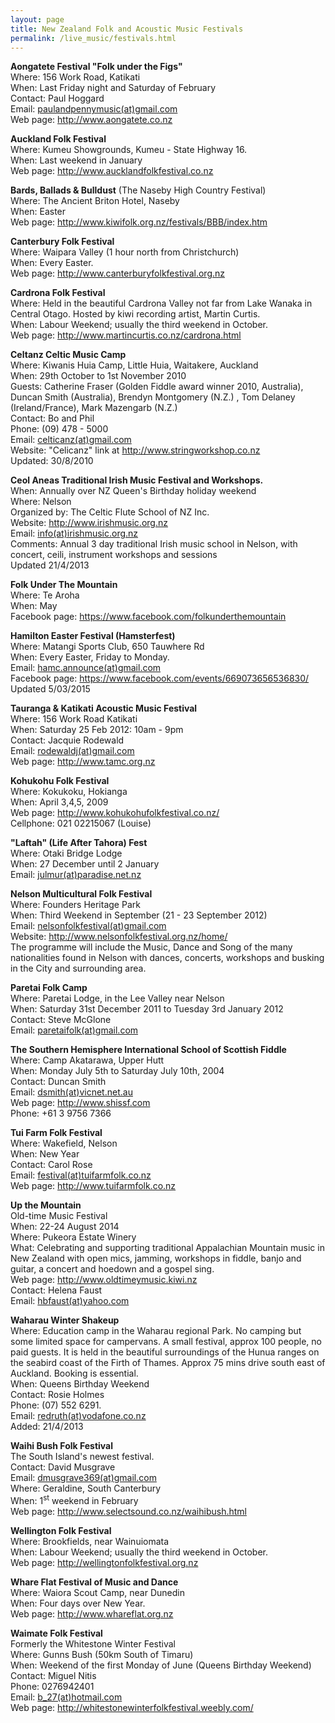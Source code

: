 ```yaml
---
layout: page
title: New Zealand Folk and Acoustic Music Festivals
permalink: /live_music/festivals.html
---
```



<strong>Aongatete Festival &#34;Folk under the Figs&#34;</strong>
<br />Where: 156 Work Road, Katikati
<br />When: Last Friday night and Saturday of February
<br />Contact: Paul Hoggard
<br />Email: <a href="mailto:paulandpennymusic(at)gmail.com">paulandpennymusic(at)gmail.com</a>
<br />Web page: <a href="http://www.aongatete.co.nz">http://www.aongatete.co.nz</a>




<strong>Auckland Folk Festival</strong>
<br />Where: Kumeu Showgrounds, Kumeu - State Highway 16.
<br />When: Last weekend in January
<br />Web page:
<a href="http://www.aucklandfolkfestival.co.nz">http://www.aucklandfolkfestival.co.nz </a>



<strong>Bards, Ballads &#38; Bulldust</strong> (The Naseby High Country Festival)
<br />Where: The Ancient Briton Hotel, Naseby
<br />When: Easter
<br />Web page:
<a href="http://www.kiwifolk.org.nz/festivals/BBB/index.htm">http://www.kiwifolk.org.nz/festivals/BBB/index.htm</a>



<strong>Canterbury Folk Festival</strong>
<br />Where: Waipara Valley (1 hour north from Christchurch)
<br />When: Every Easter.
<br />Web page:
<a href="http://www.canterburyfolkfestival.org.nz">http://www.canterburyfolkfestival.org.nz</a>



<strong>Cardrona Folk Festival</strong>
<br />Where: Held in the beautiful Cardrona Valley not far from Lake Wanaka in Central Otago.
Hosted by kiwi recording artist, Martin Curtis.
<br />When: Labour Weekend; usually the third weekend in October.
<br />Web page:
<a href="http://www.martincurtis.co.nz/cardrona.html">http://www.martincurtis.co.nz/cardrona.html</a>



<strong>Celtanz Celtic Music Camp</strong>
<br />Where: Kiwanis Huia Camp, Little Huia, Waitakere, Auckland
<br />When: 29th October to 1st November 2010
<br />Guests: Catherine Fraser (Golden Fiddle award winner 2010, Australia),
Duncan Smith (Australia), Brendyn Montgomery (N.Z.) , Tom Delaney
(Ireland/France), Mark Mazengarb (N.Z.)
<br />Contact: Bo and Phil
<br />Phone: (09) 478 - 5000
<br />Email: <a href="mailto:celticanz(at)gmail.com">celticanz(at)gmail.com</a>
<br />Website: "Celicanz" link at <a href="http://www.stringworkshop.co.nz">http://www.stringworkshop.co.nz</a>
<br />Updated: 30/8/2010



<strong>Ceol Aneas Traditional Irish Music Festival and Workshops.</strong>
<br />When: Annually over NZ Queen&#39;s Birthday holiday weekend
<br />Where: Nelson
<br />Organized by: The Celtic Flute School of NZ Inc.
<br />Website: <a href="http://www.irishmusic.org.nz">http://www.irishmusic.org.nz</a>
<br />Email: <a href="mailto:info(at)irishmusic.org.nz">info(at)irishmusic.org.nz</a>
<br />Comments: Annual 3 day traditional Irish music school in Nelson, with
concert, ceili, instrument workshops and sessions
<br />Updated 21/4/2013



<strong>Folk Under The Mountain</strong>
<br />Where: Te Aroha
<br />When: May
<br />Facebook page: <a href="https://www.facebook.com/folkunderthemountain">https://www.facebook.com/folkunderthemountain</a>



<strong>Hamilton Easter Festival (Hamsterfest)</strong>
<br />Where: Matangi Sports Club, 650 Tauwhere Rd
<br />When: Every Easter, Friday to Monday.
<br />Email: <a href="mailto:hamc.announce(at)gmail.com">hamc.announce(at)gmail.com</a>
<br />Facebook page: <a href="https://www.facebook.com/events/669073656536830/">https://www.facebook.com/events/669073656536830/</a>
<br />Updated 5/03/2015



<strong>Tauranga & Katikati Acoustic Music Festival</strong>
<br />Where: 156 Work Road Katikati
<br />When: Saturday 25 Feb 2012: 10am - 9pm
<br />Contact: Jacquie Rodewald
<br />Email: <a href="mailto:rodewaldj(at)gmail.com">rodewaldj(at)gmail.com</a>
<br />Web page: <a href="http://www.tamc.org.nz">http://www.tamc.org.nz</a>



<strong>Kohukohu Folk Festival</strong>
<br />Where: Kokukoku, Hokianga
<br />When: April 3,4,5, 2009
<br />Web page: <a href="http://www.kohukohufolkfestival.co.nz/">http://www.kohukohufolkfestival.co.nz/</a>
<br />Cellphone: 021 02215067 (Louise)



<strong>"Laftah" (Life After Tahora) Fest</strong>
<br />Where: Otaki Bridge Lodge
<br />When: 27 December until 2 January
<br />Email: <a href="mailto:julmur(at)paradise.net.nz">julmur(at)paradise.net.nz</a>




<strong>Nelson Multicultural Folk Festival</strong>
<br />Where: Founders Heritage Park
<br />When: Third Weekend in September (21 - 23 September 2012)
<br />Email: <a href="mailto:nelsonfolkfestival(at)gmail.com">nelsonfolkfestival(at)gmail.com</a>
<br />Website: <a href="http://www.nelsonfolkfestival.org.nz/home/">http://www.nelsonfolkfestival.org.nz/home/</a>
<br />The programme will include the Music, Dance and Song of the many
nationalities found in Nelson with dances, concerts, workshops and busking
in the City and surrounding area.



<a name="paretai" id="paretai"></a>
<strong>Paretai Folk Camp</strong>
<br />Where: Paretai Lodge, in the Lee Valley near Nelson
<br />When: Saturday 31st December 2011 to Tuesday 3rd January 2012
<br />Contact: Steve McGlone
<br />Email: <a href="mailto:paretaifolk(at)gmail.com">paretaifolk(at)gmail.com</a>




<strong>The Southern Hemisphere International School of Scottish Fiddle</strong>
<br />Where: Camp Akatarawa, Upper Hutt
<br />When: Monday July 5th to Saturday July 10th, 2004
<br />Contact: Duncan Smith
<br />Email: <a href="mailto:dsmith(at)vicnet.net.au">dsmith(at)vicnet.net.au</a>
<br />Web page: <a href="http://www.shissf.com">http://www.shissf.com</a>
<br />Phone: +61 3 9756 7366





<strong>Tui Farm Folk Festival</strong>
<br />Where: Wakefield, Nelson
<br />When: New Year
<br />Contact: Carol Rose
<br />Email: <a href="festival(at)tuifarmfolk.co.nz">festival(at)tuifarmfolk.co.nz</a>
<br />Web page: <a href="http://www.tuifarmfolk.co.nz">http://www.tuifarmfolk.co.nz</a>



<strong>Up the Mountain</strong>
<br />Old-time Music Festival
<br />When: 22-24 August 2014
<br />Where: Pukeora Estate Winery
<br />What: Celebrating and supporting traditional Appalachian Mountain
music in New Zealand with open mics, jamming, workshops in fiddle, banjo
and guitar, a concert and hoedown and a gospel sing.
<br />Web page: <a href="http://www.oldtimeymusic.kiwi.nz">http://www.oldtimeymusic.kiwi.nz</a>
<br />Contact: Helena Faust
<br />Email: <a href="mailto:hbfaust(at)yahoo.com">hbfaust(at)yahoo.com</a>



<strong>Waharau Winter Shakeup</strong>
<br />Where: Education camp in the Waharau regional Park. No camping but some limited space
for campervans. A small festival, approx 100 people, no paid guests. It is held in the
beautiful surroundings of the Hunua ranges on the seabird coast of the Firth of Thames.
Approx 75 mins drive south east of Auckland. Booking is essential.
<br />When: Queens Birthday Weekend
<br />Contact: Rosie Holmes
<br />Phone: (07) 552 6291.
<br />Email: <a href="mailto:redruth(at)vodafone.co.nz">redruth(at)vodafone.co.nz</a>
<br />Added: 21/4/2013



<strong>Waihi Bush Folk Festival</strong>
<br />The South Island&#39;s newest festival.
<br />Contact: David Musgrave
<br />Email: <a href="mailto:dmusgrave369(at)gmail.com">dmusgrave369(at)gmail.com</a>
<br />Where: Geraldine, South Canterbury
<br />When: 1<SUP>st</SUP> weekend in February
<br />Web page:
<a href="http://www.selectsound.co.nz/waihibush.html">http://www.selectsound.co.nz/waihibush.html</a>



<strong>Wellington Folk Festival</strong>
<br />Where: Brookfields, near Wainuiomata
<br />When: Labour Weekend; usually the third weekend in October.
<br />Web page:
<a href="http://wellingtonfolkfestival.org.nz">http://wellingtonfolkfestival.org.nz</a>



<strong>Whare Flat Festival of Music and Dance</strong>
<br />Where: Waiora Scout Camp, near Dunedin
<br />When: Four days over New Year.
<br />Web page: <a href="http://www.whareflat.org.nz">http://www.whareflat.org.nz</a>



<strong>Waimate Folk Festival</strong>
<br />Formerly the Whitestone Winter Festival
<br />Where: Gunns Bush (50km South of Timaru)
<br />When: Weekend of the first Monday of June (Queens Birthday Weekend)
<br />Contact: Miguel Nitis
<br />Phone: 0276942401
<br />Email: <a href="mailto:b_27(at)hotmail.com">b_27(at)hotmail.com</a>
<br />Web page:
<a href="http://whitestonewinterfolkfestival.weebly.com/">http://whitestonewinterfolkfestival.weebly.com/</a>
